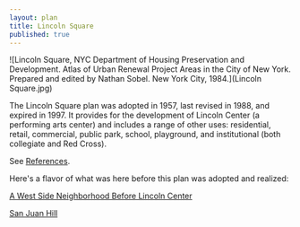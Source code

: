 ```yaml
---
layout: plan
title: Lincoln Square
published: true
---
```


<!---![Lincoln Square, NYC Department of Housing Preservation and Development. Community Development Progress Report: 1968. Prepared and edited by Nathan Sobel. New York City, 1968.](Lincoln Sqaure 1968 I.png)
![Lincoln Square, NYC Department of Housing Preservation and Development. Community Development Progress Report: 1968. Prepared and edited by Nathan Sobel. New York City, 1968.](Lincoln Square 1968 II.png)
![Lincoln Square, NYC Department of Housing Preservation and Development. Community Development Progress Report: 1968. Prepared and edited by Nathan Sobel. New York City, 1968.](Lincoln Square 1968 III.png)
![Lincoln Square, NYC Department of Housing Preservation and Development. Community Development Progress Report: 1968. Prepared and edited by Nathan Sobel. New York City, 1968.](Lincoln Square 1968 IV.png)-->
![Lincoln Square, NYC Department of Housing Preservation and Development. Atlas of Urban Renewal Project Areas in the City of New York. Prepared and edited by Nathan Sobel. New York City, 1984.](Lincoln Square.jpg)

The Lincoln Square plan was adopted in 1957, last revised in 1988, and expired in 1997. It provides for the development of Lincoln Center (a performing arts center) and includes a range of other uses: residential, retail, commercial, public park, school, playground, and institutional (both collegiate and Red Cross).

See [References](http://www.urbanreviewer.org/#page=references.html).

Here's a flavor of what was here before this plan was adopted and realized:

[A West Side Neighborhood Before Lincoln Center](https://ephemeralnewyork.wordpress.com/2014/02/03/a-west-side-neighborhood-before-lincoln-center/)

[San Juan Hill](https://ephemeralnewyork.wordpress.com/2008/10/15/manhattans-long-gone-san-juan-hill/)
